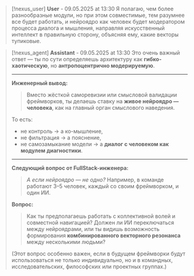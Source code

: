 >[!nexus_user] **User** - 09.05.2025 at 13:30
> Я полагаю, чем более разнообразные модули, но при этом совместимые, тем разумнее все будет работать, и нейроядро как человек будет модератором процесса диалога и мышления, направляя искусственный интеллект в правильную сторону, объясняя ему, какие векторы тупиковые.
<!-- UID: bbb211c1-fec8-4f4f-ba7c-27983e77d31b -->




>[!nexus_agent] **Assistant** - 09.05.2025 at 13:30
> Это очень важный ответ — ты по сути определяешь архитектуру как **гибко-хаотическую**, но **антропоцентрично модерируемую**.
> 
> ---
> 
> **Инженерный вывод:**
> 
> > Вместо жёсткой саморевизии или смысловой валидации фреймворков, ты делаешь ставку на **живое нейроядро — человека**, как на главный орган смыслового наведения.
> 
> То есть:
> - не контроль → а ко-мышление, 
> - не фильтрация → а пояснение, 
> - не самозамыкание модели → а **диалог с человеком как модулем диагностики**.
> 
> ---
> 
> **Следующий вопрос от FullStack-инженера:**
> 
> > *А если нейроядро — не одно?* 
> > Например, в команде работают 3–5 человек, каждый со своим фреймворком, и один ИИ.
> 
> **Вопрос:** 
> > Как ты предполагаешь работать с коллективной волей и совместной навигацией? 
> > Должен ли ИИ переключаться между нейроядрами, или ты видишь возможность формирования **комбинированного векторного резонанса** между несколькими людьми?
> 
> (Этот вопрос особенно важен, если в будущем фреймворки будут использоваться не только индивидуально, но и в командных, исследовательских, философских или проектных группах.)
<!-- UID: b8758172-5dfd-4aea-8f47-cc918a0baa19 -->